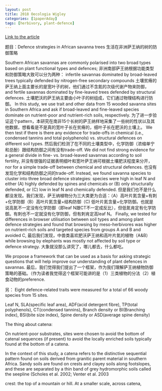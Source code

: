 ```yaml
---
layout: post
title: 2018 Oecologia Wigley
categories: [1paperAday]
tags: [herbivory, plant-defence]
---
```


[Link to the article](https://link.springer.com/article/10.1007/s00442-018-4165-8)

题目：Defence strategies in African savanna trees
生活在非洲萨王纳的树的防御策略

Southern African savannas are commonly polarised into two broad types based on plant functional types and defences; 
非洲南部萨王纳根据功能类型和防御策略大致可以分为两种：
infertile savannas dominated by broad-leaved trees typically defended by nitrogen-free secondary compounds 
土壤贫瘠的萨王纳上面主要长的是宽叶子的树，他们通过不含氮的次级代谢产物来防御，
and fertile savannas dominated by fine-leaved trees defended by structural defences. 
土壤肥沃的萨王纳主要由小叶子的树组成，它们通过物理结构进行防御。
In this study, we use trait and other data from 15 wooded savanna sites in Southern Africa and ask if broad-leaved and fine-leaved species dominate on nutrient-poor and nutrient-rich soils, respectively. 
为了进一步验证这个pattern，本研究在南非15个长树的萨王纳样地采集了一些树的性状以及其他数据，想看看是不是真的宽叶子长在贫瘠的，细叶子长在肥沃的土壤上。
We then test if there is there any evidence for trade-offs in chemical (i.e., condensed tannins and total polyphenols) vs. structural defences on different soil types. 
然后我们检测了在不同的土壤类型中，化学防御（浓缩单宁和总酚）跟结构防御之间有没有trade-off.
We did not find strong evidence for a general divide in fine- vs. broad-leaved savannas according to soil fertility, 
并没有很强的证据表明细叶和宽叶萨王纳可根据土壤肥沃程度来分开，
nor for a simple trade-off between chemical and structural defences.
也没有发现化学和结构防御之间的trade-off.
 Instead, we found savanna species to cluster into three broad defence strategies: species were high in leaf N and either (A) highly defended by spines and chemicals or (B) only structurally defended, or (C) low in leaf N and chemically defended. 
 但是我们也不是什么都没发现。我们发现，萨王纳植物分为三大类更为合适：（A）高叶片氮含量+有刺+化学防御（B）高叶片氮含量+结构防御（C) 低叶片氮含量+化学防御。也就是说高氮不一定没有化学防御（即leaf N跟CT不一定成反比），但低氮肯定有化学防御。有刺也不一定就没有化学防御，但有刺肯定高leaf N。
 Finally, we tested for differences in browser utilisation between soil types and among plant defence strategies and found that browsing by meso-herbivores was higher on nutrient-rich soils and targeted species from groups A and B and avoided C, 
 最后我们发现，中兽类喜欢肥沃萨王纳和高叶片氮的植物（A&B）
 while browsing by elephants was mostly not affected by soil type or defence strategy. 
 大象就没那么讲究了，哪儿都去，什么都吃。
 
 We propose a framework that can be used as a basis for asking strategic questions that will help improve our understanding of plant defences in savannas.
 最后，我们觉得我们提出了一个框架，作为我们理解萨王纳植物防御策略的基础。（作为读者我觉得这个框架可能讲的是（1）三类植物的分法（2）植食动物的preference.
 
另：
Eight defence-related traits were measured for a total of 66 woody species from 15 sites.

Leaf N, SLA(specific leaf area), ADF(acid detergent fibre), TP(total polyphenols), CT(condensed tannins), Branch density or BI(Branching index), BSI(bite size index), Spine density or ASD(average spine density)

The thing about catena:

On nutrient-poor substrates, sites were chosen to avoid the bottom of catenal sequences (if present) to avoid the locally enriched soils typically found at the bottom of a catena. 

In the context of this study, a catena refers to the distinctive sequential pattern found on soils derived from granitic parent material in southern Africa. Sandy soils are found on crests and clayey soils along footslopes, and these are separated by a thin band of grey hydromorphic soils called the seepline (Scholes et al. 2002; Venter et al. 2003

crest: the top of a mountain or hill.
At a smaller scale, across catena, 